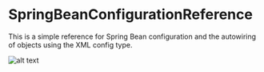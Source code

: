 # SpringBeanConfigurationReference

This is a simple reference for Spring Bean configuration and the autowiring of objects using the XML config type.

![alt text](https://www.javacodegeeks.com/wp-content/uploads/2016/01/spring-logo-horizontal.png "Spring")

